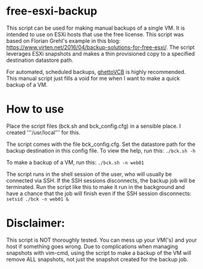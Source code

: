 # free-esxi-backup
This script can be used for making manual backups of a single VM. It is intended to use on ESXi hosts that use the free license. This script was based on Florian Grehl's example in this blog: https://www.virten.net/2016/04/backup-solutions-for-free-esxi/. The script leverages ESXi snapshots and makes a thin provisioned copy to a specified destination datastore path.

For automated, scheduled backups, [ghettoVCB](https://github.com/lamw/ghettoVCB) is highly recommended. This manual script just fills a void for me when I want to make a quick backup of a VM.

# How to use
Place the script files (bck.sh and bck_config.cfg) in a sensible place. I created '''/usr/local''' for this.

The script comes with the file bck_config.cfg. Set the datastore path for the backup destination in this config file. To view the help, run this:
```./bck.sh -h```

To make a backup of a VM, run this:
```./bck.sh -n web01```

The script runs in the shell session of the user, who will usually be connected via SSH. If the SSH sessions disconnects, the backup job will be terminated. Run the script like this to make it run in the background and have a chance that the job will finish even if the SSH session disconnects:
```setsid ./bck -n web01 &```

# Disclaimer:
This script is NOT thoroughly tested. You can mess up your VM('s) and your host if something goes wrong. Due to complications when managing snapshots with vim-cmd, using the script to make a backup of the VM will remove ALL snapshots, not just the snapshot created for the backup job.
